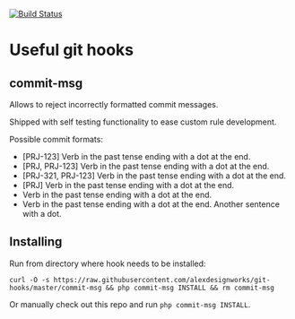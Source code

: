 [![Build Status](https://travis-ci.org/alexdesignworks/git-hooks.svg)](https://travis-ci.org/alexdesignworks/git-hooks)

Useful git hooks
================

commit-msg
----------
Allows to reject incorrectly formatted commit messages.

Shipped with self testing functionality to ease custom rule development.

Possible commit formats:
* [PRJ-123] Verb in the past tense ending with a dot at the end.
* [PRJ, PRJ-123] Verb in the past tense ending with a dot at the end.
* [PRJ-321, PRJ-123] Verb in the past tense ending with a dot at the end.
* [PRJ] Verb in the past tense ending with a dot at the end.
* Verb in the past tense ending with a dot at the end.
* Verb in the past tense ending with a dot at the end. Another sentence with a dot.

## Installing
Run from directory where hook needs to be installed:
```
curl -O -s https://raw.githubusercontent.com/alexdesignworks/git-hooks/master/commit-msg && php commit-msg INSTALL && rm commit-msg
```

Or manually check out this repo and run `php commit-msg INSTALL`.
